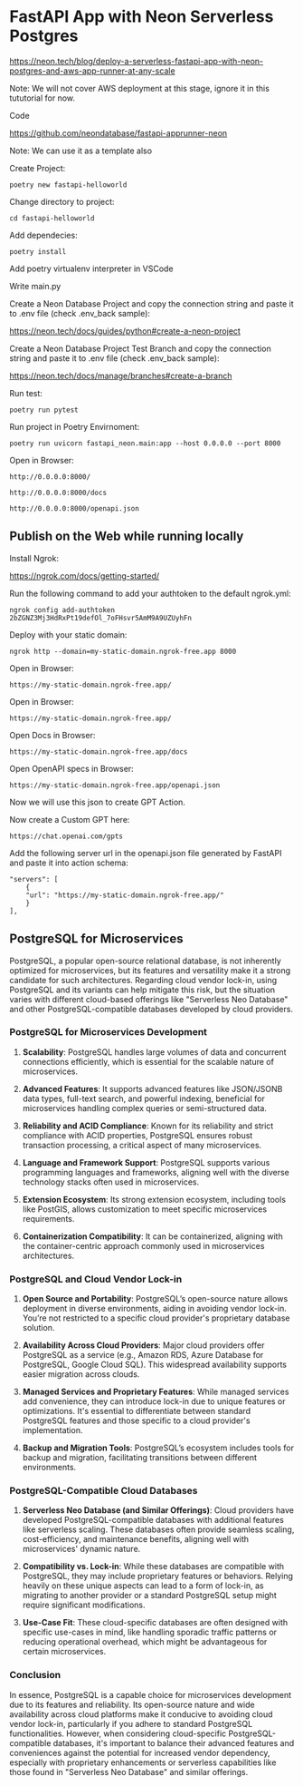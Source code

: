 # FastAPI App with Neon Serverless Postgres

https://neon.tech/blog/deploy-a-serverless-fastapi-app-with-neon-postgres-and-aws-app-runner-at-any-scale

Note: We will not cover AWS deployment at this stage, ignore it in this tututorial for now.

Code

https://github.com/neondatabase/fastapi-apprunner-neon

Note: We can use it as a template also

Create Project:

    poetry new fastapi-helloworld

Change directory to project:

    cd fastapi-helloworld 

Add dependecies:

    poetry install

Add poetry virtualenv interpreter in VSCode

Write main.py

Create a Neon Database Project and copy the connection string and paste it to .env file (check .env_back sample):

https://neon.tech/docs/guides/python#create-a-neon-project

Create a Neon Database Project Test Branch and copy the connection string and paste it to .env file (check .env_back sample):

https://neon.tech/docs/manage/branches#create-a-branch

Run test:

    poetry run pytest

Run project in Poetry Envirnoment:

    poetry run uvicorn fastapi_neon.main:app --host 0.0.0.0 --port 8000

Open in Browser:

    http://0.0.0.0:8000/

    http://0.0.0.0:8000/docs

    http://0.0.0.0:8000/openapi.json

## Publish on the Web while running locally

Install Ngrok:

https://ngrok.com/docs/getting-started/

Run the following command to add your authtoken to the default ngrok.yml:

    ngrok config add-authtoken 2bZGNZ3Mj3HdRxPt19defOl_7oFHsvr5AmM9A9UZUyhFn

Deploy with your static domain:

    ngrok http --domain=my-static-domain.ngrok-free.app 8000

Open in Browser:

    https://my-static-domain.ngrok-free.app/

Open in Browser:

    https://my-static-domain.ngrok-free.app/

Open Docs in Browser:

    https://my-static-domain.ngrok-free.app/docs

Open OpenAPI specs in Browser:

    https://my-static-domain.ngrok-free.app/openapi.json

Now we will use this json to create GPT Action.

Now create a Custom GPT here:

    https://chat.openai.com/gpts

Add the following server url in the openapi.json file generated by FastAPI and paste it into action schema:

    "servers": [
        {
        "url": "https://my-static-domain.ngrok-free.app/"
        }
    ],

## PostgreSQL for Microservices

PostgreSQL, a popular open-source relational database, is not inherently optimized for microservices, but its features and versatility make it a strong candidate for such architectures. Regarding cloud vendor lock-in, using PostgreSQL and its variants can help mitigate this risk, but the situation varies with different cloud-based offerings like "Serverless Neo Database" and other PostgreSQL-compatible databases developed by cloud providers.

### PostgreSQL for Microservices Development

1. **Scalability**: PostgreSQL handles large volumes of data and concurrent connections efficiently, which is essential for the scalable nature of microservices.

2. **Advanced Features**: It supports advanced features like JSON/JSONB data types, full-text search, and powerful indexing, beneficial for microservices handling complex queries or semi-structured data.

3. **Reliability and ACID Compliance**: Known for its reliability and strict compliance with ACID properties, PostgreSQL ensures robust transaction processing, a critical aspect of many microservices.

4. **Language and Framework Support**: PostgreSQL supports various programming languages and frameworks, aligning well with the diverse technology stacks often used in microservices.

5. **Extension Ecosystem**: Its strong extension ecosystem, including tools like PostGIS, allows customization to meet specific microservices requirements.

6. **Containerization Compatibility**: It can be containerized, aligning with the container-centric approach commonly used in microservices architectures.

### PostgreSQL and Cloud Vendor Lock-in

1. **Open Source and Portability**: PostgreSQL’s open-source nature allows deployment in diverse environments, aiding in avoiding vendor lock-in. You’re not restricted to a specific cloud provider's proprietary database solution.

2. **Availability Across Cloud Providers**: Major cloud providers offer PostgreSQL as a service (e.g., Amazon RDS, Azure Database for PostgreSQL, Google Cloud SQL). This widespread availability supports easier migration across clouds.

3. **Managed Services and Proprietary Features**: While managed services add convenience, they can introduce lock-in due to unique features or optimizations. It's essential to differentiate between standard PostgreSQL features and those specific to a cloud provider's implementation.

4. **Backup and Migration Tools**: PostgreSQL’s ecosystem includes tools for backup and migration, facilitating transitions between different environments.

### PostgreSQL-Compatible Cloud Databases

1. **Serverless Neo Database (and Similar Offerings)**: Cloud providers have developed PostgreSQL-compatible databases with additional features like serverless scaling. These databases often provide seamless scaling, cost-efficiency, and maintenance benefits, aligning well with microservices' dynamic nature.

2. **Compatibility vs. Lock-in**: While these databases are compatible with PostgreSQL, they may include proprietary features or behaviors. Relying heavily on these unique aspects can lead to a form of lock-in, as migrating to another provider or a standard PostgreSQL setup might require significant modifications.

3. **Use-Case Fit**: These cloud-specific databases are often designed with specific use-cases in mind, like handling sporadic traffic patterns or reducing operational overhead, which might be advantageous for certain microservices.

### Conclusion

In essence, PostgreSQL is a capable choice for microservices development due to its features and reliability. Its open-source nature and wide availability across cloud platforms make it conducive to avoiding cloud vendor lock-in, particularly if you adhere to standard PostgreSQL functionalities. However, when considering cloud-specific PostgreSQL-compatible databases, it's important to balance their advanced features and conveniences against the potential for increased vendor dependency, especially with proprietary enhancements or serverless capabilities like those found in "Serverless Neo Database" and similar offerings.
